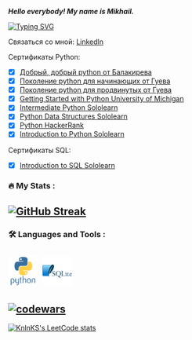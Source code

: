 ***Hello everybody! My name is Mikhail.***

[![Typing SVG](https://readme-typing-svg.demolab.com?font=Fira+Code&pause=1000&width=435&lines=I+am+a+Python+developer)](https://git.io/typing-svg)

Связаться со мной:
[Linkedln](https://linkedin.com/in/iurinmikhail)

Сертификаты Python:
- [X] [Добрый, добрый python от Балакирева](https://stepik.org/cert/1712915)
- [X] [Поколение python для начинающих от Гуева](https://stepik.org/cert/1585195)
- [X] [Поколение python для продвинутых от Гуева](https://stepik.org/cert/1627241)
- [X] [Getting Started with Python University of Michigan](https://www.coursera.org/account/accomplishments/certificate/QV65R2U4XHD5)
- [X] [Intermediate Python Sololearn](https://www.sololearn.com/certificates/CT-IPMURTM9)
- [X] [Python Data Structures Sololearn](https://www.sololearn.com/certificates/CT-U0FYKAYB)
- [X] [Python HackerRank](https://www.hackerrank.com/certificates/f5fa3084d2fd)
- [X] [Introduction to Python Sololearn](https://www.sololearn.com/certificates/CC-DG7RZZND)

Сертификаты SQL:
- [X] [Introduction to SQL Sololearn](https://www.sololearn.com/certificates/CC-FK6EL8R3)

### :fire: My Stats :
[![GitHub Streak](http://github-readme-streak-stats.herokuapp.com?user=iurinmikhail&theme=dark&background=000000)](https://git.io/streak-stats)
---
### :hammer_and_wrench: Languages and Tools :
<img src="https://github.com/devicons/devicon/blob/master/icons/python/python-original-wordmark.svg" title="Python" alt="Python" width="60" height="60"/>&nbsp;
<img src="https://github.com/devicons/devicon/blob/master/icons/sqlite/sqlite-original-wordmark.svg" title="SQLite" alt="SQLite" width="60" height="60"/>&nbsp;
---
[![codewars](https://www.codewars.com/users/myuri001/badges/large)](https://www.codewars.com/users/myuri001)   
---
[![KnlnKS's LeetCode stats](https://leetcode-stats-six.vercel.app/api?username=myurin001&theme=dark)](https://leetcode.com/myurin001/)



